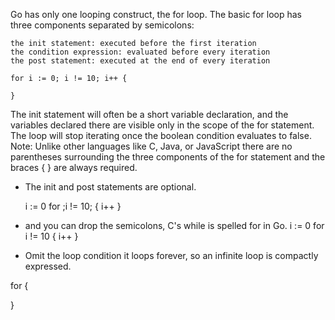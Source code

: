  Go has only one looping construct, the for loop. The basic for loop has three components separated by semicolons: 

    the init statement: executed before the first iteration
    the condition expression: evaluated before every iteration
    the post statement: executed at the end of every iteration

    for i := 0; i != 10; i++ {

    }

 The init statement will often be a short variable declaration, and the variables declared there are visible only in the scope of the for statement. 
The loop will stop iterating once the boolean condition evaluates to false. 
Note: Unlike other languages like C, Java, or JavaScript there are no parentheses surrounding the three components of the for statement and the braces { } are always required. 

- The init and post statements are optional. 

    i := 0
  for ;i != 10; {
      i++
    }

- and you can drop the semicolons, C's while is spelled for in Go.
    i := 0
  for i != 10 {
    i++ 
    }


- Omit the loop condition it loops forever, so an infinite loop is compactly expressed.

for {
    
}
